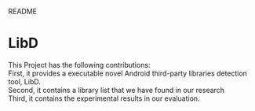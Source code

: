 README

# LibD
This Project has the following contributions:  
First, it provides a executable novel Android third-party libraries detection tool, LibD.  
Second, it contains a library list that we have found in our research  
Third, it contains the experimental results in our evaluation.   
